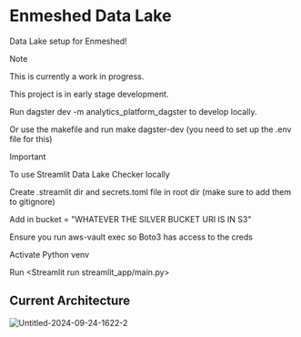 # Enmeshed Data Lake

Data Lake setup for Enmeshed!

> [!NOTE]
> This is currently a work in progress.
>
> This project is in early stage development.
>
> Run dagster dev -m analytics_platform_dagster to develop locally.
>
> Or use the makefile and run make dagster-dev (you need to set up the .env file for this)

> [!IMPORTANT]
> To use Streamlit Data Lake Checker locally
>
> Create .streamlit dir and secrets.toml file in root dir (make sure to add them to gitignore)
>
> Add in bucket = "WHATEVER THE SILVER BUCKET URI IS IN S3"
>
> Ensure you run aws-vault exec <profile> so Boto3 has access to the creds
>
> Activate Python venv
>
> Run <Streamlit run streamlit_app/main.py>

## Current Architecture
![Untitled-2024-09-24-1622-2](https://github.com/user-attachments/assets/ba0350e4-a605-4a1b-bd9c-df302955d314)
